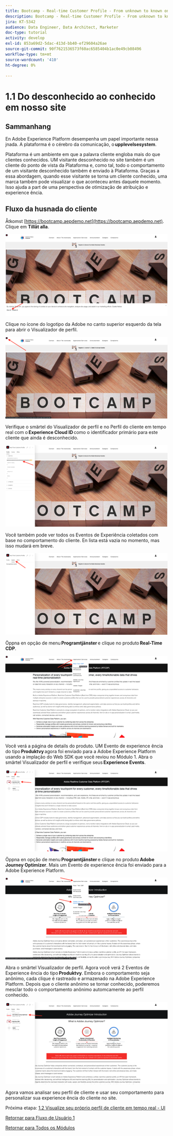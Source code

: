 ```yaml
---
title: Bootcamp - Real-time Customer Profile - From unknown to known on the website - Brazil
description: Bootcamp - Real-time Customer Profile - From unknown to known on the website - Brazil
jira: KT-5342
audience: Data Engineer, Data Architect, Marketer
doc-type: tutorial
activity: develop
exl-id: 853a69d2-5dac-413d-bb40-ef29604a26ae
source-git-commit: 90f7621536573f60ac6585404b1ac0e49cb08496
workflow-type: tm+mt
source-wordcount: '410'
ht-degree: 0%

---
```


# 1.1 Do desconhecido ao conhecido em nosso site

## Sammanhang

En Adobe Experience Platform desempenha um papel importante nessa jnada. A plataforma é o cérebro da comunicação, o **upplevelsesystem**.

Plataforma é um ambiente em que a palavra cliente engloba mais do que clientes conhecidos. UM visitante desconhecido no site também é um cliente do ponto de vista da Plataforma e, como tal, todo o comportamento de um visitante desconhecido também é enviado à Plataforma. Graças a essa abordagem, quando esse visitante se torna um cliente conhecido, uma marca também pode visualizar o que aconteceu antes daquele momento. Isso ajuda a part de uma perspectiva de otimização de atribuição e experience ência.

## Fluxo da husnada do cliente

Åtkomst [https://bootcamp.aepdemo.net](https://bootcamp.aepdemo.net). Clique em **Tillåt alla**.

![DSN](./images/web8.png)

Clique no ícone do logotipo da Adobe no canto superior esquerdo da tela para abrir o Visualizador de perfil.

![Demo](./images/pv1.png)

Verifique o smärtel do Visualizador de perfil e no Perfil do cliente em tempo real com o **Experience Cloud ID** como o identificador primário para este cliente que ainda é desconhecido.

![Demo](./images/pv2.png)

Você também pode ver todos os Eventos de Experiência coletados com base no comportamento do cliente. En lista está vazia no momento, mas isso mudará em breve.

![Demo](./images/pv3.png)

Öppna en opção de menu **Programtjänster** e clique no produto **Real-Time CDP**.

![Demo](./images/pv4.png)

Você verá a página de details do produto. UM Evento de experience ência do tipo **Produktvy** agora foi enviado para a Adobe Experience Platform usando a implação do Web SDK que você reviou no Módulo 1. Abra o smärtel Visualizador de perfil e verifique seus **Experience Events**.

![Demo](./images/pv5.png)

Öppna en opção de menu **Programtjänster** e clique no produto **Adobe Journey Optimizer**. Mais um Evento de experience ência foi enviado para a Adobe Experience Platform.

![Demo](./images/pv7.png)

Abra o smärtel Visualizador de perfil. Agora você verá 2 Eventos de Experience ência do tipo **Produktvy**. Embora o comportamento seja anônimo, cada clique é rastreado e armazenado na Adobe Experience Platform. Depois que o cliente anônimo se tornar conhecido, poderemos mesclar todo o comportamento anônimo automcamente ao perfil conhecido.

![Demo](./images/pv8.png)

Agora vamos analisar seu perfil de cliente e usar seu comportamento para personalizar sua experience ência do cliente no site.

Próxima etapa: [1.2 Visualize seu próprio perfil de cliente em tempo real - UI](./ex2.md)

[Retornar para Fluxo de Usuário 1](./uc1.md)

[Retornar para Todos os Módulos](../../overview.md)
